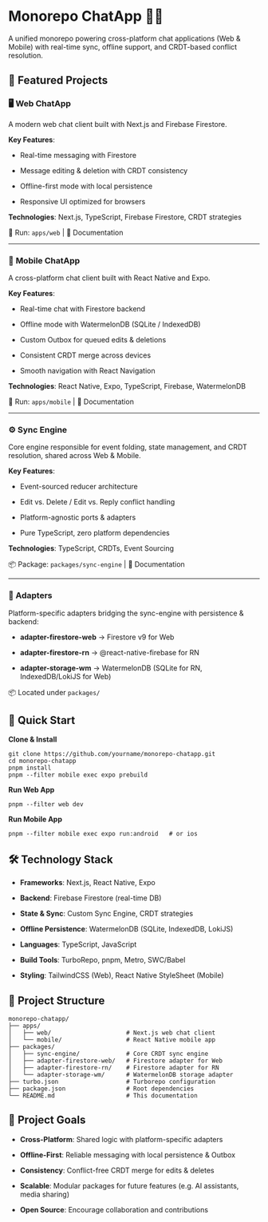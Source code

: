 # Monorepo ChatApp 💬✨
A unified monorepo powering cross-platform chat applications (Web & Mobile) with real-time sync, offline support, and CRDT-based conflict resolution.

## 🌟 Featured Projects
### 🖥️ **Web ChatApp**

A modern web chat client built with Next.js and Firebase Firestore.

**Key Features**:

- Real-time messaging with Firestore

- Message editing & deletion with CRDT consistency

- Offline-first mode with local persistence

- Responsive UI optimized for browsers

**Technologies**: Next.js, TypeScript, Firebase Firestore, CRDT strategies

🚀 Run: `apps/web` | 📖 Documentation

---

### 📱 **Mobile ChatApp**

A cross-platform chat client built with React Native and Expo.

**Key Features**:

- Real-time chat with Firestore backend

- Offline mode with WatermelonDB (SQLite / IndexedDB)

- Custom Outbox for queued edits & deletions

- Consistent CRDT merge across devices

- Smooth navigation with React Navigation

**Technologies**: React Native, Expo, TypeScript, Firebase, WatermelonDB

📱 Run: `apps/mobile` | 📖 Documentation

---

### ⚙️ Sync Engine

Core engine responsible for event folding, state management, and CRDT resolution, shared across Web & Mobile.

**Key Features**:

- Event-sourced reducer architecture

- Edit vs. Delete / Edit vs. Reply conflict handling

- Platform-agnostic ports & adapters

- Pure TypeScript, zero platform dependencies

**Technologies**: TypeScript, CRDTs, Event Sourcing

📦 Package: `packages/sync-engine` | 📖 Documentation

---

### 🔌 Adapters

Platform-specific adapters bridging the sync-engine with persistence & backend:

- **adapter-firestore-web** → Firestore v9 for Web

- **adapter-firestore-rn** → @react-native-firebase for RN

- **adapter-storage-wm** → WatermelonDB (SQLite for RN, IndexedDB/LokiJS for Web)

📦 Located under `packages/`
## 🚀 Quick Start
**Clone & Install**
```
git clone https://github.com/yourname/monorepo-chatapp.git
cd monorepo-chatapp
pnpm install
pnpm --filter mobile exec expo prebuild
```

**Run Web App**
```
pnpm --filter web dev
```

**Run Mobile App**
```
pnpm --filter mobile exec expo run:android   # or ios
```

## 🛠️ Technology Stack

- **Frameworks**: Next.js, React Native, Expo

- **Backend**: Firebase Firestore (real-time DB)

- **State & Sync**: Custom Sync Engine, CRDT strategies

- **Offline Persistence**: WatermelonDB (SQLite, IndexedDB, LokiJS)

- **Languages**: TypeScript, JavaScript

- **Build Tools**: TurboRepo, pnpm, Metro, SWC/Babel

- **Styling**: TailwindCSS (Web), React Native StyleSheet (Mobile)

## 📁 Project Structure
```
monorepo-chatapp/
├── apps/
│   ├── web/                     # Next.js web chat client
│   └── mobile/                  # React Native mobile app
├── packages/
│   ├── sync-engine/             # Core CRDT sync engine
│   ├── adapter-firestore-web/   # Firestore adapter for Web
│   ├── adapter-firestore-rn/    # Firestore adapter for RN
│   └── adapter-storage-wm/      # WatermelonDB storage adapter
├── turbo.json                   # Turborepo configuration
├── package.json                 # Root dependencies
└── README.md                    # This documentation
```
## 🎯 Project Goals

- **Cross-Platform**: Shared logic with platform-specific adapters

- **Offline-First**: Reliable messaging with local persistence & Outbox

- **Consistency**: Conflict-free CRDT merge for edits & deletes

- **Scalable**: Modular packages for future features (e.g. AI assistants, media sharing)

- **Open Source**: Encourage collaboration and contributions
